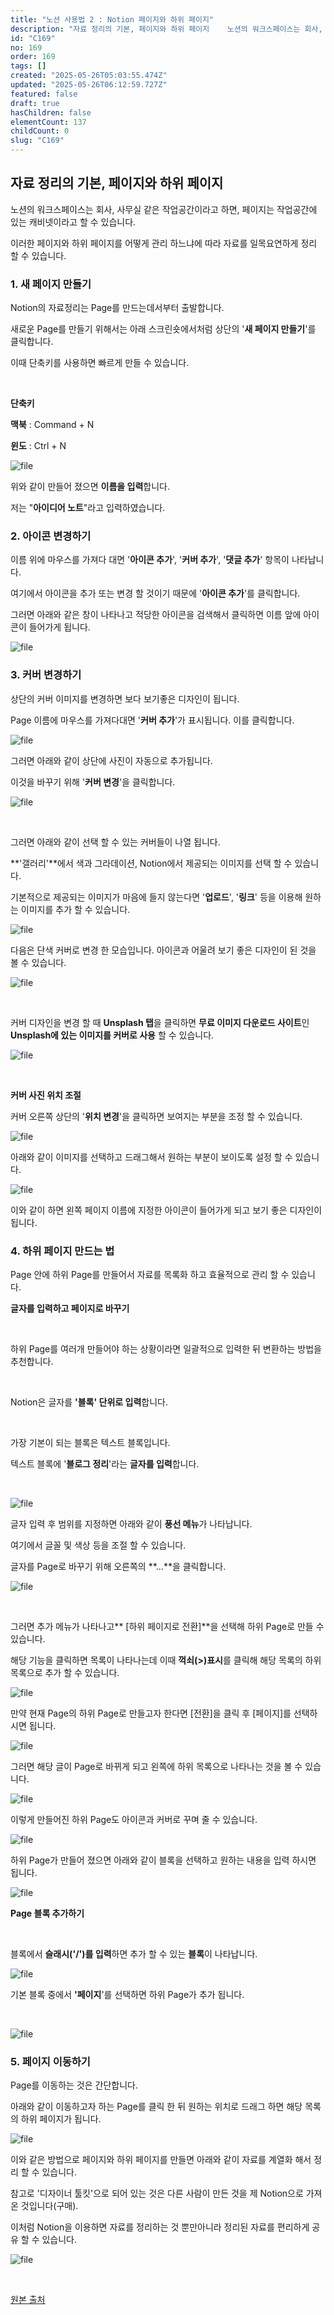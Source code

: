 ```yaml
---
title: "노션 사용법 2 : Notion 페이지와 하위 페이지"
description: "자료 정리의 기본, 페이지와 하위 페이지    노션의 워크스페이스는 회사, 사무실 같은 작업공간이라고 하면, 페이지는 작업공간에 있는 캐비넷이라고 할 수 있습니다.   이러한 페이지와 하위 페이지를 어떻게 관리 하느냐에 따라 자료를 일목요연하게 정리 할 수 있습니..."
id: "C169"
no: 169
order: 169
tags: []
created: "2025-05-26T05:03:55.474Z"
updated: "2025-05-26T06:12:59.727Z"
featured: false
draft: true
hasChildren: false
elementCount: 137
childCount: 0
slug: "C169"
---
```


## 자료 정리의 기본, 페이지와 하위 페이지



노션의 워크스페이스는 회사, 사무실 같은 작업공간이라고 하면, 페이지는 작업공간에 있는 캐비넷이라고 할 수 있습니다. 

이러한 페이지와 하위 페이지를 어떻게 관리 하느냐에 따라 자료를 일목요연하게 정리 할 수 있습니다.



### 1. 새 페이지 만들기



Notion의 자료정리는 Page를 만드는데서부터 출발합니다.

새로운 Page를 만들기 위해서는 아래 스크린숏에서처럼 상단의 '**새 페이지 만들기**'를 클릭합니다.

 이때 단축키를 사용하면 빠르게 만들 수 있습니다. 

​

**단축키**

**맥북** : Command + N

**윈도** : Ctrl + N



![file](/images/ac9295e988b4471b02e71a15ac93f761.jpg)



위와 같이 만들어 졌으면 **이름을 입력**합니다. 

저는 "**아이디어 노트**"라고 입력하였습니다. 



### 2. 아이콘 변경하기



이름 위에 마우스를 가져다 대면 '**아이콘 추가**', '**커버 추가**', '**댓글 추가**' 항목이 나타납니다.

여기에서 아이콘을 추가 또는 변경 할 것이기 때문에 '**아이콘 추가**'를 클릭합니다.

그러면 아래와 같은 창이 나타나고 적당한 아이콘을 검색해서 클릭하면 이름 앞에 아이콘이 들어가게 됩니다.



![file](/images/d344a594892a01512e495b2584ada972.jpg)



### 3. 커버 변경하기



상단의 커버 이미지를 변경하면 보다 보기좋은 디자인이 됩니다. 

Page 이름에 마우스를 가져다대면 '**커버 추가**'가 표시됩니다. 이를 클릭합니다.



![file](/images/9ddb362f7ff8c7401a8cb413ad3a5b15.jpg)



그러면 아래와 같이 상단에 사진이 자동으로 추가됩니다. 

이것을 바꾸기 위해 '**커버 변경**'을 클릭합니다.



![file](/images/be39564640f68bd35519b98c768d29bb.jpg)

​

그러면 아래와 같이 선택 할 수 있는 커버들이 나열 됩니다. 

**'갤러리'**에서 색과 그라데이션, Notion에서 제공되는 이미지를 선택 할 수 있습니다. 

기본적으로 제공되는 이미지가 마음에 들지 않는다면 '**업로드**', '**링크**' 등을 이용해 원하는 이미지를 추가 할 수 있습니다.



![file](/images/5ab53601e0d6f6fc9c629f89ea0cad91.jpg)



다음은 단색 커버로 변경 한 모습입니다. 아이콘과 어울려 보기 좋은 디자인이 된 것을 볼 수 있습니다.



![file](/images/981fe766d05e4ffc7d9c06a9dae8e336.jpg)

​

​커버 디자인을 변경 할 때 **Unsplash 탭**을 클릭하면 **무료 이미지 다운로드 사이트**인 **Unsplash에 있는 이미지를 커버로 사용** 할 수 있습니다.



![file](/images/d49d846df51deb6fbfa9caaa3d5abcda.jpg)

​

**커버 사진 위치 조절**

커버 오른쪽 상단의 '**위치 변경**'을 클릭하면 보여지는 부분을 조정 할 수 있습니다.



![file](/images/35e69d3ab8c3daad90f7b9c13c9c8061.jpg)



아래와 같이 이미지를 선택하고 드래그해서 원하는 부분이 보이도록 설정 할 수 있습니다.



![file](/images/242cd207798acd44bd927693c6c29ee6.jpg)



이와 같이 하면 왼쪽 페이지 이름에 지정한 아이콘이 들어가게 되고 보기 좋은 디자인이 됩니다.



### 4. 하위 페이지 만드는 법



Page 안에 하위 Page를 만들어서 자료를 목록화 하고 효율적으로 관리 할 수 있습니다.



**글자를 입력하고 페이지로 바꾸기**

​

하위 Page를 여러개 만들어야 하는 상황이라면 일괄적으로 입력한 뒤 변환하는 방법을 추천합니다.

​

Notion은 글자를 **'블록' 단위로 입력**합니다. 

​

가장 기본이 되는 블록은 텍스트 블록입니다. 

텍스트 블록에 '**블로그 정리**'라는 **글자를 입력**합니다.

​

![file](/images/9068f7eb37c454bf0fe52edb9992ee91.jpg)



글자 입력 후 범위를 지정하면 아래와 같이 **풍선 메뉴**가 나타납니다. 

여기에서 글꼴 및 색상 등을 조절 할 수 있습니다. 

글자를 Page로 바꾸기 위해 오른쪽의 **...**을 클릭합니다.



![file](/images/abea97d23a36768888217dccc661d477.jpg)

​

그러면 추가 메뉴가 나타나고** [하위 페이지로 전환]**을 선택해 하위 Page로 만들 수 있습니다. 

해당 기능을 클릭하면 목록이 나타나는데 이때 **꺽쇠(>)표시**를 클릭해 해당 목록의 하위 목록으로 추가 할 수 있습니다.



![file](/images/d77b85857226c96ced36b2ccbc9b248c.jpg)



만약 현재 Page의 하위 Page로 만들고자 한다면 [전환]을 클릭 후 [페이지]를 선택하시면 됩니다.



![file](/images/f103129f3a896470391ed360436d8b4e.jpg)





그러면 해당 글이 Page로 바뀌게 되고 왼쪽에 하위 목록으로 나타나는 것을 볼 수 있습니다.



![file](/images/839fc7a349eb491efa3776c498610b25.jpg)



이렇게 만들어진 하위 Page도 아이콘과 커버로 꾸며 줄 수 있습니다.



![file](/images/5217bf7b1c2bacb413d10bbd88fa1f37.jpg)



하위 Page가 만들어 졌으면 아래와 같이 블록을 선택하고 원하는 내용을 입력 하시면 됩니다.



![file](/images/013c1933e0bf28e79f546771e56ffe20.jpg)



**Page 블록 추가하기**

​

블록에서 **슬래시('/')를 입력**하면 추가 할 수 있는 **블록**이 나타납니다.



![file](/images/778f53b11330abaa034786085f7bde2d.jpg)



기본 블록 중에서 **'페이지**'를 선택하면 하위 Page가 추가 됩니다.

​

![file](/images/582f808a3f5f855eae99b8b8bc0544bb.jpg)



### 5. 페이지 이동하기



Page를 이동하는 것은 간단합니다. 

아래와 같이 이동하고자 하는 Page를 클릭 한 뒤 원하는 위치로 드래그 하면 해당 목록의 하위 페이지가 됩니다.



![file](/images/d4f88d04ae6b845c4ee6fce51c542f08.jpg)



이와 같은 방법으로 페이지와 하위 페이지를 만들면 아래와 같이 자료를 계열화 해서 정리 할 수 있습니다.

참고로 '디자이너 툴킷'으로 되어 있는 것은 다른 사람이 만든 것을 제 Notion으로 가져온 것입니다(구매).

이처럼 Notion을 이용하면 자료를 정리하는 것 뿐만아니라 정리된 자료를 편리하게 공유 할 수 있습니다.



![file](/images/d440f98ee424be6b4fd82ddafe2d7602.jpg)

​



[원본 출처](https://m.blog.naver.com/kairoskyk/223428357649?recommendTrackingCode=2)
